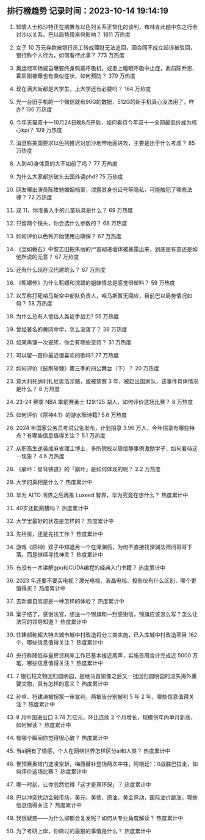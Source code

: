 
## 排行榜趋势 记录时间：2023-10-14 19:14:19
  
  1. 知情人士称沙特正在搁置与以色列关系正常化的谈判，布林肯此趟中东之行会对沙以关系、巴以局势带来何影响？ 1611 万热度
    
  2. 女子 10 万元存款被银行员工转成理财无法追回，因合同不成立起诉被驳回，银行称个人行为，如何看待此事？ 773 万热度
    
  3. 奥运冠军杨威自曝要终身佩戴呼吸机，或患上睡眠呼吸中止症，此前陈乔恩、霍启刚被曝也有类似症状，如何预防？ 379 万热度
    
  4. 现在满大街都是大学生，上大学还有必要吗？ 164 万热度
    
  5. 光一台旧手机的一个微信就有90G的数据，512G的新手机真心没法用了，咋办? 130 万热度
    
  6. 今年天猫双十一10月24日晚8点开启，如何看待今年双十一全网最低价成为核心kpi？ 109 万热度
    
  7. 消息称美国要求以色列推迟对加沙地带地面进攻，主要是出于什么考虑？ 85 万热度
    
  8. 人到40身体真的大不如前了吗？ 77 万热度
    
  9. 为什么大家都挤破头去国外读phd? 75 万热度
    
  10. 网友曝出演员陈牧驰婚姻档案，泄露其身份证号等隐私，可能触犯了哪些法律？ 72 万热度
    
  11. 双 11，你准备入手的儿童玩具是什么？ 69 万热度
    
  12. 只留两个镜头，你会选什么参数的？ 68 万热度
    
  13. 如何评价以色列开始使用白磷弹？ 67 万热度
    
  14. 《坚如磐石》中黎志田把朱丽的尸首砌进墙体被暴露出来，到底是有意还是如他所说的无意？ 67 万热度
    
  15. 还有什么现存汉代建筑么？ 67 万热度
    
  16. 《甄嬛传》为什么甄嬛和浣碧的姐妹情总是感觉很塑料？ 59 万热度
    
  17. 以军称打死哈马斯空中部队负责人，哈马斯暂无回应，目前巴以局势情况如何？ 58 万热度
    
  18. 为什么总有人低估人类徒手战力? 55 万热度
    
  19. 曾经著名的黄冈中学，怎么没落了？ 38 万热度
    
  20. 如果再铺一次瓷砖，你会有哪些坚持？ 31 万热度
    
  21. 可以留一首你最近很喜欢的歌吗? 27 万热度
    
  22. 如何评价《披荆斩棘》第三季的四公舞台（下）？ 20 万热度
    
  23. 意大利托纳利扎尼奥洛涉赌，或被禁赛 3 年，被赶出国家队，该事件具体情况是什么？ 8 万热度
    
  24. 23-24 赛季 NBA 季前赛勇士 129:125 湖人，如何评价这场比赛？ 8 万热度
    
  25. 如何评价《原神4.1》的游水酝诗籍? 5.6 万热度
    
  26. 2024 年国家公务员考试公告发布，计划招录 3.96 万人，今年招录有哪些特点？有哪些信息值得关注？ 5.1 万热度
    
  27. 从职高生逆袭成麻省理工博士，多所院校以周信静事例激励学子，如何看待这一现象？ 4.6 万热度
    
  28. 《崩坏：星穹铁道》的「崩坏」是如何体现的呢？ 2.2 万热度
    
  29. 大学的真相是什么？ 热度累计中
    
  30. 华为 AITO 问界之后再推 Luxeed 智界，华为究竟在想什么？ 热度累计中
    
  31. 40岁还能跳槽吗？ 热度累计中
    
  32. 大学里最好的状态是怎样的？ 热度累计中
    
  33. 先租房，还是先找工作？ 热度累计中
    
  34. 游戏《原神》双子中知道另一个在深渊后，为何不直接找深渊法师问哥哥下落，而是继续寻找神灵？ 热度累计中
    
  35. 有没有一本讲解gpu和CUDA编程的经典入门书籍？ 热度累计中
    
  36. 2023 年还要不要买电视？激光电视、液晶电视、投影仪有什么区别，哪个更值得买？ 热度累计中
    
  37. 去新疆自驾游是一种怎样的体验？ 热度累计中
    
  38. 案子结了，感谢法官，想送一个锦旗和一封感谢信，锦旗应该怎么写？怎么让法官的领导知道？ 热度累计中
    
  39. 住建部称超大特大城市城中村改造将分三类实施，已入库城中村改造项目 162 个，哪些信息值得关注？ 热度累计中
    
  40. 央行称降低存量房贷利率工作已基本接近尾声，实施首周合计完成近 5000 万笔，哪些信息值得关注？ 热度累计中
    
  41. 7 根石柱文物回归圆明园，是继马首铜像之后又一批回归圆明园的流失海外重要文物，具有怎样的意义？ 热度累计中
    
  42. 孙卓、符建涛被拐案一审宣判，两被告分别被判 5 年 2 年，哪些信息值得关注？ 热度累计中
    
  43. 9 月中国进出口 3.74 万亿元，环比连续 2 个月增长，规模创年内单月新高，如何解读？ 热度累计中
    
  44. 有哪个瞬间你觉得很心酸？ 热度累计中
    
  45. 当ai拥有了情感，个人在网络世界怎样区分ai和人类？ 热度累计中
    
  46. 世预赛奥塔门迪凌空斩，梅西替补登场两次中柱，阿根廷1：0战胜巴拉圭，如何评价这场比赛？ 热度累计中
    
  47. 哪一时刻，让你忽然觉得「这才是真环保」？ 热度累计中
    
  48. 巴以冲突扰动金融市场，美元、美债、原油、黄金异动，国际油价跳涨，哪些信息值得关注？ 热度累计中
    
  49. 我很疑惑——为什么抑郁会复发呢？如何从专业角度解读？ 热度累计中
    
  50. 为了考研上岸，你做过的最狠的事情是什么？ 热度累计中
    